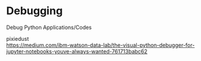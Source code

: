 # Debugging
Debug Python Applications/Codes

pixiedust  
https://medium.com/ibm-watson-data-lab/the-visual-python-debugger-for-jupyter-notebooks-youve-always-wanted-761713babc62  
